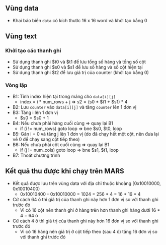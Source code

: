 ## Vùng data
- Khai báo biến `data` có kích thước 16 x 16 word và khởi tạo bằng 0

## Vùng text
### Khởi tạo các thanh ghi
- Sử dụng thanh ghi $t0 và $t1 để lưu tổng số hàng và tổng số cột
- Sử dụng thanh ghi $s0 và $s1 để lưu số hàng và số cột hiện tại
- Sử dụng thanh ghi $t2 để lưu giá trị của counter (khởi tạo bằng 0)
### Vòng lặp
- B1: Tính index hiện tại trong mảng cho `data[i][j]`
    - index =   i  * num_rows + j
    =>  $s2 = ($s0 *   $t1    + $s1) * 4
- B2: Lưu `counter` vào `data[i][j]` và tăng `counter` lên 1 đơn vị
- B3: Tăng i lên 1 đơn vị
    - $s0 = $s0 + 1
- B4: Nếu chưa phải hàng cuối cùng => quay lại B1
    - if (i != num_rows) goto loop
    => bne $s0, $t0, loop
- B5: Gán i = 0 và tăng j lên 1 đơn vị (do đã chạy hết một cột, nên đưa lại về 0 để chạy sang cột tiếp theo)
- B6: Nếu chưa phải cột cuối cùng => quay lại B1
    - if (j != num_cols) goto loop
    => bne $s1, $t1, loop
- B7: Thoát chương trình

## Kết quả thu được khi chạy trên MARS
- Kết quả được lưu trên vùng data với địa chỉ thuộc khoảng [0x10010000, 0x10010400)
    - 0x10010400 - 0x10010000 = 1024 = 256 * 4 = 16 * 16 * 4
- Cứ cách 64 ô thì giá trị của thanh ghi này hơn 1 đơn vị so với thanh ghi trước đó
    - Vì có 16 cột nên thanh ghi ở hàng trên hơn thanh ghi hàng dưới 16 * 4 = 64 ô
- Cứ cách 4 ô thì giá trị của thanh ghi này hơn 16 đơn vị so với thanh ghi trước đó
    - Vì có 16 hàng nên giá trị ở cột tiếp theo (sau 4 ô) tăng 16 đơn vị so với thanh ghi trước đó
